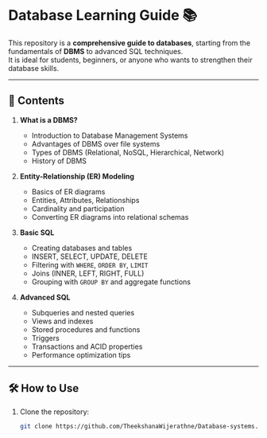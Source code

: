 # Database Learning Guide 📚

This repository is a **comprehensive guide to databases**, starting from the fundamentals of **DBMS** to advanced SQL techniques.  
It is ideal for students, beginners, or anyone who wants to strengthen their database skills.

---

## 📂 Contents

1. **What is a DBMS?**  
   - Introduction to Database Management Systems  
   - Advantages of DBMS over file systems  
   - Types of DBMS (Relational, NoSQL, Hierarchical, Network)  
   - History of DBMS

2. **Entity-Relationship (ER) Modeling**  
   - Basics of ER diagrams  
   - Entities, Attributes, Relationships  
   - Cardinality and participation  
   - Converting ER diagrams into relational schemas

3. **Basic SQL**  
   - Creating databases and tables  
   - INSERT, SELECT, UPDATE, DELETE  
   - Filtering with `WHERE`, `ORDER BY`, `LIMIT`  
   - Joins (INNER, LEFT, RIGHT, FULL)  
   - Grouping with `GROUP BY` and aggregate functions

4. **Advanced SQL**  
   - Subqueries and nested queries  
   - Views and indexes  
   - Stored procedures and functions  
   - Triggers  
   - Transactions and ACID properties  
   - Performance optimization tips

---

## 🛠 How to Use
1. Clone the repository:
   ```bash
   git clone https://github.com/TheekshanaWijerathne/Database-systems.git
